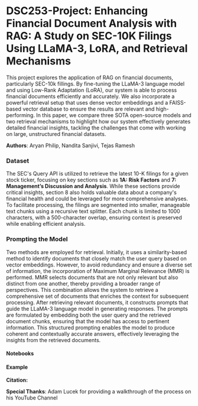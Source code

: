 # DSC253-Project: Enhancing Financial Document Analysis with RAG: A Study on SEC-10K Filings Using LLaMA-3, LoRA, and Retrieval Mechanisms

This project explores the application of RAG on financial documents, particularly SEC-10k fillings. By fine-tuning the LLaMA-3 language model and using Low-Rank Adaptation (LoRA), our system is able to process financial documents efficiently and accurately. We also incorporate a powerful retrieval setup that uses dense vector embeddings and a FAISS-based vector database to ensure the results are relevant and high-performing. In this paper, we compare three SOTA open-source models and two retrieval mechanisms to highlight how our system effectively generates detailed financial insights, tackling the challenges that come with working on large, unstructured financial datasets.

**Authors**: Aryan Philip, Nandita Sanjivi, Tejas Ramesh


### Dataset
The SEC's Query API is utilized to retrieve the latest 10-K filings for a given stock ticker, focusing on key sections such as **1A: Risk Factors** and **7: Management’s Discussion and Analysis**. While these sections provide critical insights, section 8 also holds valuable data about a company's financial health and could be leveraged for more comprehensive analyses. To facilitate processing, the filings are segmented into smaller, manageable text chunks using a recursive text splitter. Each chunk is limited to 1000 characters, with a 500-character overlap, ensuring context is preserved while enabling efficient analysis.


### Prompting the Model
Two methods are employed for retrieval. Initially, it uses a similarity-based method to identify documents that closely match the user query based on vector embeddings. However, to avoid redundancy and ensure a diverse set of information, the incorporation of Maximum Marginal Relevance (MMR) is performed. MMR selects documents that are not only relevant but also distinct from one another, thereby providing a broader range of perspectives. This combination allows the system to retrieve a comprehensive set of documents that enriches the context for subsequent processing. After retrieving relevant documents, it constructs prompts that guide the LLaMA-3 language model in generating responses. The prompts are formulated by embedding both the user query and the retrieved document chunks, ensuring that the model has access to pertinent information. This structured prompting enables the model to produce coherent and contextually accurate answers, effectively leveraging the insights from the retrieved documents.


#### Notebooks


#### Example


**Citation:**


**Special Thanks**: Adam Lucek for providing a walkthrough of the process on his YouTube Channel
